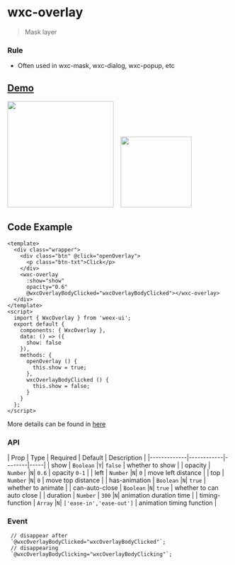 # wxc-overlay 

> Mask layer

### Rule
- Often used in wxc-mask, wxc-dialog, wxc-popup, etc

## [Demo](https://h5.m.taobao.com/trip/wxc-overlay/index.html?_wx_tpl=https%3A%2F%2Fh5.m.taobao.com%2Ftrip%2Fwxc-overlay%2Fdemo%2Findex.native-min.js)
<img src="https://gw.alipayobjects.com/zos/rmsportal/uVBoujAIcLFYDociannN.gif" width="240"/>&nbsp;&nbsp;&nbsp;&nbsp;<img src="https://img.alicdn.com/tfs/TB1rXrwSpXXXXb3aFXXXXXXXXXX-200-200.png" width="160"/>

## Code Example

```vue
<template>
  <div class="wrapper">
    <div class="btn" @click="openOverlay">
      <p class="btn-txt">Click</p>
    </div>
    <wxc-overlay
      :show="show"
      opacity="0.6"
      @wxcOverlayBodyClicked="wxcOverlayBodyClicked"></wxc-overlay>
  </div>
</template>
<script>
  import { WxcOverlay } from 'weex-ui';
  export default {
    components: { WxcOverlay },
    data: () => ({
      show: false
    }),
    methods: {
      openOverlay () {
        this.show = true;
      },
      wxcOverlayBodyClicked () {
        this.show = false;
      }
    }
  };
</script>
```

More details can be found in [here](https://github.com/alibaba/weex-ui/blob/master/example/overlay/index.vue)


### API

| Prop | Type | Required | Default | Description |
|-------------|------------|--------|-----|
| show | `Boolean` |`Y`| `false` | whether to show  |
| opacity | `Number` |`N`| `0.6` | opacity `0-1` |
| left | `Number` |`N`| `0` | move left distance  |
| top | `Number` |`N`| `0` | move top distance  |
| has-animation | `Boolean` |`N`| `true` | whether to animate |
| can-auto-close | `Boolean` |`N`| `true` | whether to can auto close  |
| duration | `Number` | `300` |`N`| animation duration time |
| timing-function | `Array` |`N`| `['ease-in','ease-out']` | animation timing function |


### Event

```
 // disappear after
 `@wxcOverlayBodyClicked="wxcOverlayBodyClicked"`;
 // disappearing
 `@wxcOverlayBodyClicking="wxcOverlayBodyClicking"`;
```
